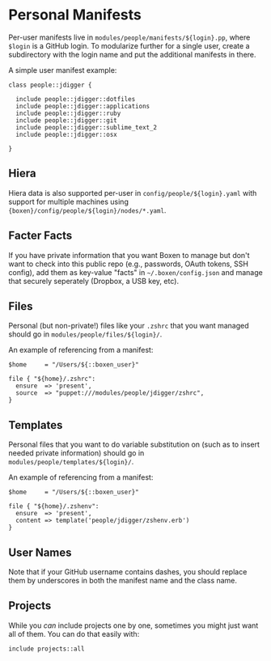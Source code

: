 # Personal Manifests

Per-user manifests live in `modules/people/manifests/${login}.pp`, where
`$login` is a GitHub login. To modularize further for a single user, create a
subdirectory with the login name and put the additional manifests in there.

A simple user manifest example:

```puppet
class people::jdigger {

  include people::jdigger::dotfiles
  include people::jdigger::applications
  include people::jdigger::ruby
  include people::jdigger::git
  include people::jdigger::sublime_text_2
  include people::jdigger::osx

}
```

## Hiera

Hiera data is also supported per-user in `config/people/${login}.yaml`
with support for multiple machines using `{boxen}/config/people/${login}/nodes/*.yaml`.

## Facter Facts

If you have private information that you want Boxen to manage but don't want to
check into this public repo (e.g., passwords, OAuth tokens, SSH config), add them
as key-value "facts" in `~/.boxen/config.json` and manage that securely seperately
(Dropbox, a USB key, etc).

## Files

Personal (but non-private!) files like your `.zshrc` that you want managed should go in
`modules/people/files/${login}/`.

An example of referencing from a manifest:

```puppet
$home     = "/Users/${::boxen_user}"

file { "${home}/.zshrc":
  ensure  => 'present',
  source  => "puppet:///modules/people/jdigger/zshrc",
}
```

## Templates

Personal files that you want to do variable substitution on (such as to insert needed private information) should go in
`modules/people/templates/${login}/`.

An example of referencing from a manifest:

```puppet
$home     = "/Users/${::boxen_user}"

file { "${home}/.zshenv":
  ensure  => 'present',
  content => template('people/jdigger/zshenv.erb')
}
```

## User Names

Note that if your GitHub username contains dashes, you should replace them by underscores in both the manifest name and the class name.

## Projects

While you _can_ include projects one by one, sometimes you might just want
all of them.
You can do that easily with:

```
include projects::all
```
